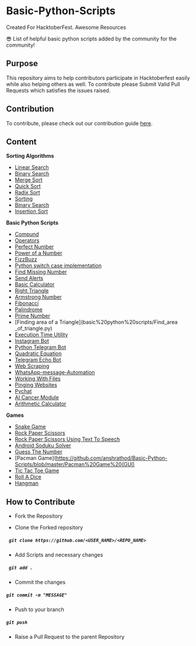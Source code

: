 # Basic-Python-Scripts

Created For HacktoberFest.
Awesome Resources

😎 List of helpful basic python scripts added by the community for the community!

## Purpose

This repository aims to help contributors participate in Hacktoberfest easily while also helping others as well.
To contribute please Submit Valid Pull Requests which satisfies the issues raised.

## Contribution

To contribute, please check out our contribution guide [here](CONTRIBUTING.md).

## Content

**Sorting Algorithms**
  - [Linear Search](LinearSearch.py)
  - [Binary Search](binarySearch.py)
  - [Merge Sort](MergeSort.py)
  - [Quick Sort](quickSort.py)
  - [Radix Sort](RadixSort.py)
  - [Sorting](sorting.py)
  - [Binary Search](binarySearch.py)
  - [Insertion Sort](InsertionSort.py)

**Basic Python Scripts**
  - [Compund](basic%20python%20scripts/compund.py)
  - [Operators](basic%20python%20scripts/operators.py)
  - [Perfect Number](basic%20python%20scripts/perfectno.py)
  - [Power of a Number](basic%20python%20scripts/ppower.py)
  - [FizzBuzz](basic%20python%20scripts/fizzbuzz.py)
  - [Python switch case implementation](basic%20python%20scripts/switch_case.py)
  - [Find Missing Number](basic%20python%20scripts/find_missing_number.py)
  - [Send Alerts](https://github.com/anshrathod/Basic-Python-Scripts/tree/master/Send%20Alerts)
  - [Basic Calculator](simple_calculator.py)
  - [Right Triangle](RightTriangle.py)
  - [Armstrong Number](Maitreyi88_armstrongno.py)
  - [Fibonacci](Maitreyi88_fibonacci.py)
  - [Palindrome](Maitreyi88_palindrome.py)
  - [Prime Number](Maitreyi88_primeno.py)
  - [Finding area of a Triangle](basic%20python%20scripts/Find_area _of_triangle.py)
  - [Execution Time Utility](https://github.com/anshrathod/Basic-Python-Scripts/tree/master/Execution-time-utility)
  - [Instagram Bot](https://github.com/anshrathod/Basic-Python-Scripts/tree/master/InstaGramBot)
  - [Python Telegram Bot](https://github.com/anshrathod/Basic-Python-Scripts/tree/master/Python-Telegram-bot)
  - [Quadratic Equation](https://github.com/anshrathod/Basic-Python-Scripts/tree/master/Quadratic%20equation)
  - [Telegram Echo Bot](https://github.com/anshrathod/Basic-Python-Scripts/tree/master/TelegramEchoBot)
  - [Web Scraping](https://github.com/anshrathod/Basic-Python-Scripts/tree/master/Web-Scraping)
  - [WhatsApp-message-Automation](https://github.com/anshrathod/Basic-Python-Scripts/tree/master/WhatsApp-message-automation)
  - [Working With Files](https://github.com/anshrathod/Basic-Python-Scripts/tree/master/WorkingWithFiles)
  - [Pinging Websites](https://github.com/anshrathod/Basic-Python-Scripts/tree/master/pinging-websites)
  - [Pychat](https://github.com/anshrathod/Basic-Python-Scripts/tree/master/pychat)
  - [AI Cancer Module](https://github.com/anshrathod/Basic-Python-Scripts/blob/master/A.I_cancer_module.py)
  - [Arithmetic Calculator](https://github.com/anshrathod/Basic-Python-Scripts/blob/master/Arithmetic_calculator.py)
 
**Games**
  - [Snake Game](https://github.com/anshrathod/Basic-Python-Scripts/tree/master/SnakeGame)
  - [Rock Paper Scissors](https://github.com/anshrathod/Basic-Python-Scripts/tree/master/RockPaperScissors)
  - [Rock Paper Scissors Using Text To Speech](https://github.com/anshrathod/Basic-Python-Scripts/tree/master/RockPaperScissorUsingTextToSpeech)
  - [Android Soduku Solver](https://github.com/anshrathod/Basic-Python-Scripts/tree/master/Android%20sudoku%20solver)
  - [Guess The Number](Guess_the_number.py)
  - [Pacman Game](https://github.com/anshrathod/Basic-Python-Scripts/blob/master/Pacman%20Game%20(GUI)
  - [Tic Tac Toe Game](https://github.com/anshrathod/Basic-Python-Scripts/tree/master/TicTacToeGame)
  - [Roll A Dice](https://github.com/anshrathod/Basic-Python-Scripts/blob/master/Roll%20a%20Dice.py)
  - [Hangman](https://github.com/anshrathod/Basic-Python-Scripts/blob/master/hangman.py)
  
## How to Contribute

- Fork the Repository

- Clone the Forked repository

##### ` git clone https://github.com/<USER_NAME>/<REPO_NAME>`

- Add Scripts and necessary changes

##### ` git add .`

- Commit the changes

##### `git commit -m "MESSAGE"`

- Push to your branch

##### `git push`

- Raise a Pull Request to the parent Repository
